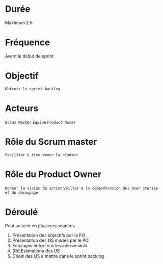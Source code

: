 # Durée

Maximum 2 h

# Fréquence

Avant le début de sprint

# Objectif

`Obtenir le sprint backlog`

# Acteurs

`Scrum Master`
`Équipe`
`Product Owner`

# Rôle du Scrum master

`Faciliter & time-boxer la réunion`

# Rôle du Product Owner

`Donner la vision du sprint`
`Veiller à la compréhension des User Stories et du découpage`

# Déroulé

Peut se tenir en plusieurs séances

1. Présentation des objectifs par le PO
2. Présentation des US mûries par le PO
3. Échanges entre tous les intervenants
4. (Ré)Estimations des US
5. Choix des US à mettre dans le sprint backlog
